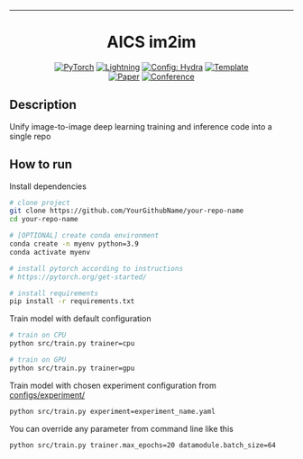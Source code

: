 
______________________________________________________________________

<div align="center">

# AICS im2im

<a href="https://pytorch.org/get-started/locally/"><img alt="PyTorch" src="https://img.shields.io/badge/PyTorch-ee4c2c?logo=pytorch&logoColor=white"></a>
<a href="https://pytorchlightning.ai/"><img alt="Lightning" src="https://img.shields.io/badge/-Lightning-792ee5?logo=pytorchlightning&logoColor=white"></a>
<a href="https://hydra.cc/"><img alt="Config: Hydra" src="https://img.shields.io/badge/Config-Hydra-89b8cd"></a>
<a href="https://github.com/ashleve/lightning-hydra-template"><img alt="Template" src="https://img.shields.io/badge/-Lightning--Hydra--Template-017F2F?style=flat&logo=github&labelColor=gray"></a><br>
[![Paper](http://img.shields.io/badge/paper-arxiv.1001.2234-B31B1B.svg)](https://www.nature.com/articles/nature14539)
[![Conference](http://img.shields.io/badge/AnyConference-year-4b44ce.svg)](https://papers.nips.cc/paper/2020)

</div>

## Description

Unify image-to-image deep learning training and inference code into a single repo

## How to run

Install dependencies

```bash
# clone project
git clone https://github.com/YourGithubName/your-repo-name
cd your-repo-name

# [OPTIONAL] create conda environment
conda create -n myenv python=3.9
conda activate myenv

# install pytorch according to instructions
# https://pytorch.org/get-started/

# install requirements
pip install -r requirements.txt
```

Train model with default configuration

```bash
# train on CPU
python src/train.py trainer=cpu

# train on GPU
python src/train.py trainer=gpu
```

Train model with chosen experiment configuration from [configs/experiment/](configs/experiment/)

```bash
python src/train.py experiment=experiment_name.yaml
```

You can override any parameter from command line like this

```bash
python src/train.py trainer.max_epochs=20 datamodule.batch_size=64
```
